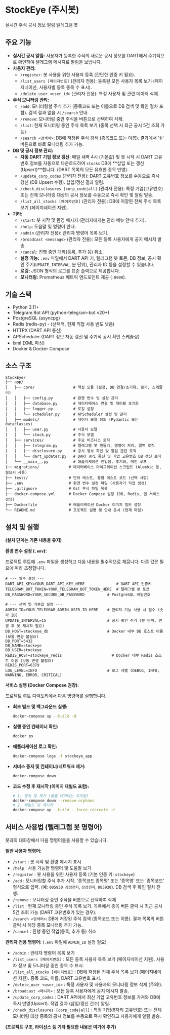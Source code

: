 # StockEye (주시봇)

실시간 주식 공시 정보 알림 텔레그램 봇

## 주요 기능

*   **실시간 공시 알림:** 사용자가 등록한 주식의 새로운 공시 정보를 DART에서 주기적으로 확인하여 텔레그램 메시지로 알림을 보냅니다.
*   **사용자 관리:**
    *   `/register`: 봇 사용을 위한 사용자 등록 (간단한 인증 키 필요).
    *   `/list_users [페이지번호]` (관리자 전용): 등록된 모든 사용자 목록 보기 (페이지네이션, 사용자별 등록 종목 수 표시).
    *   `/delete_user <user_id>` (관리자 전용): 특정 사용자 및 관련 데이터 삭제.
*   **주식 모니터링 관리:**
    *   `/add`: 모니터링할 주식 추가 (종목코드 또는 이름으로 DB 검색 및 확인 절차 포함). 검색 결과 없을 시 `/search` 안내.
    *   `/remove`: 모니터링 중인 주식을 버튼으로 선택하여 삭제.
    *   `/list`: 현재 모니터링 중인 주식 목록 보기 (종목 선택 시 최근 공시 5건 조회 가능).
    *   `/search <검색어>`: DB에 저장된 주식 검색 (종목코드 또는 이름). 결과에서 '➕' 버튼으로 바로 모니터링 추가 가능.
*   **DB 및 공시 정보 관리:**
    *   **자동 DART 기업 정보 갱신:** 매일 새벽 4시 (기본값) 및 봇 시작 시 DART 고유번호 정보를 자동으로 다운로드하여 `stocks` DB에 **삽입 또는 갱신(Upsert)**합니다. (DART 목록의 모든 유효한 종목 반영).
    *   `/update_corp_codes` (관리자 전용): DART 고유번호 정보를 수동으로 즉시 갱신 (DB Upsert 수행). 삽입/갱신 결과 알림.
    *   `/check_disclosures [corp_code|all]` (관리자 전용): 특정 기업(고유번호) 또는 전체 모니터링 대상의 공시 정보를 수동으로 즉시 확인 및 알림 발송.
    *   `/list_all_stocks [페이지번호]` (관리자 전용): DB에 저장된 전체 주식 목록 보기 (페이지네이션 지원).
*   **기타:**
    *   `/start`: 봇 시작 및 환영 메시지 (관리자에게는 관리 메뉴 안내 추가).
    *   `/help`: 도움말 및 명령어 안내.
    *   `/admin` (관리자 전용): 관리자 명령어 목록 보기.
    *   `/broadcast <message>` (관리자 전용): 모든 등록 사용자에게 공지 메시지 발송.
    *   `/cancel`: 진행 중인 대화(등록, 추가 등) 취소.
    *   **설정 가능:** `.env` 파일에서 DART API 키, 텔레그램 봇 토큰, DB 정보, 공시 확인 주기(`UPDATE_INTERVAL`, 분 단위), 관리자 ID 등을 설정할 수 있습니다.
    *   **로깅:** JSON 형식의 로그를 표준 출력으로 제공합니다.
    *   **모니터링:** Prometheus 메트릭 엔드포인트 제공 (`:8000`).

## 기술 스택

*   Python 3.11+
*   Telegram Bot API (python-telegram-bot v20+)
*   PostgreSQL (asyncpg)
*   Redis (redis-py) - (선택적, 현재 직접 사용 빈도 낮음)
*   HTTPX (DART API 통신)
*   APScheduler (DART 정보 자동 갱신 및 주기적 공시 확인 스케줄링)
*   lxml (XML 파싱)
*   Docker & Docker Compose

## 소스 구조

```
StockEye/
├── app/
│   ├── core/                 # 핵심 모듈 (설정, DB 연결/초기화, 로거, 스케줄러)
│   │   ├── config.py         # 환경 변수 및 설정 관리
│   │   ├── database.py       # 데이터베이스 연결 및 테이블 초기화
│   │   ├── logger.py         # 로깅 설정
│   │   └── scheduler.py      # APScheduler 설정 및 관리
│   ├── models/               # 데이터 모델 정의 (Pydantic 또는 dataclasses)
│   │   ├── user.py           # 사용자 모델
│   │   └── stock.py          # 주식 모델
│   ├── services/             # 주요 비즈니스 로직
│   │   ├── telegram.py       # 텔레그램 봇 핸들러, 명령어 처리, 콜백 로직
│   │   ├── disclosure.py     # 공시 정보 확인 및 알림 관련 로직
│   │   └── dart_updater.py   # DART API 통신 및 기업 고유번호 DB 갱신 로직
│   └── __main__.py           # 애플리케이션 진입점, 초기화, 메인 루프
├── migrations/             # 데이터베이스 마이그레이션 스크립트 (Alembic 등, 필요시 사용)
├── tests/                  # 단위 테스트, 통합 테스트 코드 (선택 사항)
├── .env                    # 환경 변수 설정 파일 (사용자가 직접 생성)
├── .gitignore              # Git 무시 파일 목록
├── docker-compose.yml      # Docker Compose 설정 (DB, Redis, 앱 서비스 정의)
├── Dockerfile              # 애플리케이션 Docker 이미지 빌드 설정
└── README.md               # 프로젝트 설명 및 안내 문서 (현재 파일)
```

## 설치 및 실행

**(설치 단계는 기존 내용을 유지)**

**환경 변수 설정 (`.env`):**

프로젝트 루트에 `.env` 파일을 생성하고 다음 내용을 필수적으로 채웁니다. 다른 값은 필요에 따라 조정합니다.

```dotenv
# --- 필수 설정 ---
DART_API_KEY=YOUR_DART_API_KEY_HERE              # DART API 인증키
TELEGRAM_BOT_TOKEN=YOUR_TELEGRAM_BOT_TOKEN_HERE  # 텔레그램 봇 토큰
DB_PASSWORD=YOUR_SECURE_DB_PASSWORD          # PostgreSQL 비밀번호

# --- 선택 및 기본값 설정 ---
ADMIN_ID=YOUR_TELEGRAM_ADMIN_USER_ID_HERE    # 관리자 기능 사용 시 필수 (숫자 ID)
UPDATE_INTERVAL=15                           # 공시 확인 주기 (분 단위, 변경 후 봇 재시작 필요)
DB_HOST=stockeye_db                          # Docker 내부 DB 호스트 이름 (보통 변경 불필요)
DB_PORT=5432
DB_NAME=stockeye
DB_USER=stockeye
REDIS_HOST=stockeye_redis                      # Docker 내부 Redis 호스트 이름 (보통 변경 불필요)
REDIS_PORT=6379
LOG_LEVEL=INFO                               # 로그 레벨 (DEBUG, INFO, WARNING, ERROR, CRITICAL)
```

**서비스 실행 (Docker Compose 권장):**

프로젝트 루트 디렉토리에서 다음 명령어를 실행합니다.

*   **최초 빌드 및 백그라운드 실행:**
    ```bash
    docker-compose up --build -d
    ```
*   **실행 중인 컨테이너 확인:**
    ```bash
    docker ps
    ```
*   **애플리케이션 로그 확인:**
    ```bash
    docker-compose logs -f stockeye_app
    ```
*   **서비스 중지 및 컨테이너/네트워크 제거:**
    ```bash
    docker-compose down
    ```
*   **코드 수정 후 재시작 (이미지 재빌드 포함):**
    ```bash
    # 1. 중지 및 제거 (볼륨 데이터는 유지됨)
    docker-compose down --remove-orphans
    # 2. 재빌드 및 재시작
    docker-compose up --build --force-recreate -d
    ```

## 서비스 사용법 (텔레그램 봇 명령어)

봇과의 대화창에서 다음 명령어들을 사용할 수 있습니다.

**일반 사용자 명령어:**

*   `/start` : 봇 시작 및 환영 메시지 표시
*   `/help` : 사용 가능한 명령어 및 도움말 보기
*   `/register` : 봇 사용을 위한 사용자 등록 (기본 인증 키: `stockeye`)
*   `/add` : 모니터링할 주식 추가 시작. '종목코드 종목명' 또는 '종목명' 또는 '종목코드' 형식으로 입력. (예: `005930 삼성전자`, `삼성전자`, `005930`). DB 검색 후 확인 절차 진행.
*   `/remove` : 모니터링 중인 주식을 버튼으로 선택하여 삭제
*   `/list` : 현재 모니터링 중인 주식 목록 보기. 목록에서 종목 버튼 클릭 시 최근 공시 5건 조회 가능 (DART 고유번호가 있는 경우).
*   `/search <검색어>`: DB에 저장된 주식 검색 (종목코드 또는 이름). 결과 목록의 버튼 클릭 시 해당 종목 모니터링 추가 가능.
*   `/cancel` : 진행 중인 작업(등록, 추가 등) 취소

**관리자 전용 명령어:** (`.env` 파일에 `ADMIN_ID` 설정 필요)

*   `/admin` : 관리자 명령어 목록 보기
*   `/list_users [페이지번호]` : 모든 등록 사용자 목록 보기 (페이지네이션 지원). 사용자 정보 및 모니터링 중인 종목 수 표시.
*   `/list_all_stocks [페이지번호]` : DB에 저장된 전체 주식 목록 보기 (페이지네이션 지원). 종목 코드, 이름, DART 고유번호 표시.
*   `/delete_user <user_id>` : 특정 사용자 및 사용자의 모니터링 정보 삭제 (주의!).
*   `/broadcast <메시지>` : 모든 등록 사용자에게 공지 메시지 발송.
*   `/update_corp_codes` : DART API에서 최신 기업 고유번호 정보를 가져와 DB에 즉시 반영(Upsert). 작업 결과 (삽입/갱신 건수) 알림.
*   `/check_disclosures [corp_code|all]` : 특정 기업(8자리 고유번호) 또는 전체 모니터링 대상 종목의 공시 정보를 수동으로 즉시 확인하고 사용자에게 알림 발송.

**(프로젝트 구조, 라이선스 등 기타 필요한 내용은 여기에 추가)**
